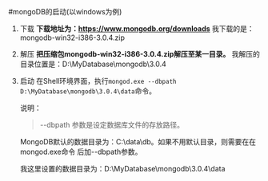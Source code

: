 #mongoDB的启动(以windows为例)

1. 下载
	**下载地址为：https://www.mongodb.org/downloads**
	我下载的是：mongodb-win32-i386-3.0.4.zip

2. 解压
	**把压缩包mongodb-win32-i386-3.0.4.zip解压至某一目录。**
	我解压的目录位置是：D:\MyDatabase\mongodb\3.0.4

3. 启动
	在Shell环境界面，执行`mongod.exe --dbpath D:\MyDatabase\mongodb\3.0.4\data`命令。

	说明：
	>--dbpath 参数是设定数据库文件的存放路径。

	MongoDB默认的数据目录为：C:\data\db。如果不用默认目录，则需要在在mongod.exe命令
	后加--dbpath参数。

	我这里设置的数据目录为：D:\MyDatabase\mongodb\3.0.4\data